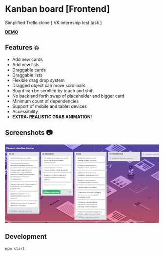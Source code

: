# Kanban board [Frontend]

Simplified Trello clone [ VK internship test task ]

**[DEMO](https://tanyaignatenko.github.io/kanban-board/)**

## Features :boom:
 * Add new cards
 * Add new lists
 * Draggable cards
 * Draggable lists
 * Flexible drag drop system
 * Dragged object can move scrollbars
 * Board can be scrolled by touch and shift
 * No back and forth swap of placeholder and bigger card
 * Minimum count of dependencies
 * Support of mobile and tablet devices
 * Accessibility
* **EXTRA: REALISTIC GRAB ANIMATION!**

## Screenshots :camera:
![App screenshots](src/assets/images/app.png)

## Development
```
npm start
```
